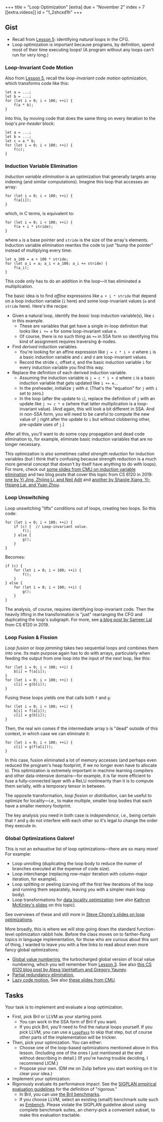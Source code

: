 +++
title = "Loop Optimization"
[extra]
due = "November 2"
index = 7
[[extra.videos]]
id = "1_2shcxd1h"
+++
## Gist

* Recall from [Lesson 5][l5]: identifying *natural loops* in the CFG.
* Loop optimization is important because programs, by definition, spend most of their time executing loops! (A program without any loops can't run for very long.)

### Loop-Invariant Code Motion

Also from [Lesson 5][l5], recall the *loop-invariant code motion* optimization, which transforms code like this:

    let a = ...;
    let b = ...;
    for (let i = 0; i < 100; ++i) {
        f(a * b);
    }

Into this, by moving code that does the same thing on every iteration to the loop's *pre-header* block:

    let a = ...;
    let b = ...;
    let c = a * b;
    for (let i = 0; i < 100; ++i) {
        f(c);
    }

### Induction Variable Elimination

*Induction variable elimination* is an optimization that generally targets array indexing (and similar computations).
Imagine this loop that accesses an array:

    for (let i = 0; i < 100; ++i) {
        f(a[i]);
    }

which, in C terms, is equivalent to:

    for (let i = 0; i < 100; ++i) {
        f(a + i * stride);
    }

where `a` is a base pointer and `stride` is the size of the array's elements.
Induction variable elimination rewrites the code to just "bump the pointer" instead of multiplying every time:

    let a_100 = a + 100 * stride;
    for (let a_i = a; a_i < a_100; a_i += stride) {
        f(a_i);
    }

This code only has to do an addition in the loop—it has eliminated a multiplication.

The basic idea is to find *affine* expressions like `a + i * stride` that depend on a loop induction variable (`i` here) and some loop-invariant values (`a` and `stride` here).
Here's the recipe:

* Given a natural loop, identify the *basic* loop induction variable(s), like `i` in this example.
    * These are variables that get have a single in-loop definition that looks like `i += e` for some loop-invariant value `e`.
    * Of course, there is no such thing as `+=` in SSA form so identifying this kind of assignment requires traversing ϕ-nodes.
* Find *derived* induction variables.
    * You're looking for an affine expression like `j = c * i + d` where `i` is a basic induction variable and `c` and `d` are loop-invariant values.
    * Record the stride `c`, offset `d`, and the basic induction variable `i` for every induction variable you find this way.
* Replace the definition of each derived induction variable.
    * Assuming the induction variable is `j = c * i + d` where `i` is a basic induction variable that gets updated like `i += e`…
    * In the preheader, initialize `j` with `d`. (That's the "equation" for `j` with `i` set to zero.)
    * In the loop (after the update to `i`), replace the definition of `j` with an update like `j += c * e` (where that latter multiplication is a loop-invariant value). (And again, this will look a bit different in SSA. And in non-SSA form, you will need to be careful to compute the new value of `j` right after the update to `i` but without clobbering other, pre-update uses of `j`.)

After all this, you'll want to do some copy propagation and dead code elimination to, for example, eliminate basic induction variables that are no longer necessary.

This optimization is also sometimes called *strength reduction* for induction variables (but I think that's confusing because strength reduction is a much more general concept that doesn't by itself have anything to do with loops).
For more, check out [some slides from CMU on induction variable elimination][cmu-iv] and two blog posts that cover this topic from CS 6120 in 2019:
[one by Yi Jing, Zhijing Li, and Neil Adit][jla]
and
[another by Shaojie Xiang, Yi-Hsiang Lai, and Yuan Zhou][xlz].

[jla]: https://www.cs.cornell.edu/courses/cs6120/2019fa/blog/loop-reduction/#strength-reduction
[xlz]: https://www.cs.cornell.edu/courses/cs6120/2019fa/blog/strength-reduction-pass-in-llvm/
[cmu-iv]: http://www.cs.cmu.edu/afs/cs/academic/class/15745-s19/www/lectures/L8-Induction-Variables.pdf

### Loop Unswitching

Loop unswitching "lifts" conditions out of loops, creating two loops.
So this code:

    for (let i = 0; i < 100; ++i) {
        if (c) {  // Loop-invariant value.
            f();
        } else {
            g();
        }
    }

Becomes:

    if (c) {
        for (let i = 0; i < 100; ++i) {
            f();
        }
    } else {
        for (let i = 0; i < 100; ++i) {
            g();
        }
    }

The analysis, of course, requires identifying loop-invariant code.
Then the heavily lifting in the transformation is "just" rearranging the CFG and duplicating the loop's subgraph.
For more, see [a blog post by Sameer Lal][sl] from CS 6120 in 2019.

[sl]: https://www.cs.cornell.edu/courses/cs6120/2019fa/blog/loop-unswitching/

### Loop Fusion & Fission

*Loop fusion* or *loop jamming* takes two sequential loops and combines them into one.
Its main purpose again has to do with arrays, particularly when feeding the output from one loop into the input of the next loop, like this:

    for (let i = 0; i < 100; ++i) {
        b[i] = f(a[i]);
    }
    for (let i = 0; i < 100; ++i) {
        c[i] = g(b[i]);
    }

Fusing these loops yields one that calls both `f` and `g`:

    for (let i = 0; i < 100; ++i) {
        b[i] = f(a[i]);
        c[i] = g(b[i]);
    }

Then, the real win comes if the intermediate array `b` is "dead" outside of this context, in which case we can eliminate it:

    for (let i = 0; i < 100; ++i) {
        c[i] = g(f(a[i]));
    }

In this case, fusion eliminated a lot of memory accesses (and perhaps even reduced the program's heap footprint, if we no longer even have to allocate `b`).
This optimization is extremely important in machine learning compilers and other data-intensive domains—for example, it is far more efficient to fuse a fully-connected layer with a ReLU nonlinearity than it is to compute them serially, with a temporary tensor in between.

The opposite transformation, *loop fission* or *distribution*, can be useful to optimize for locality—i.e., to make multiple, smaller loop bodies that each have a smaller memory footprint.

The key analysis you need in both case is *independence*, i.e., being certain that `f` and `g` do not interfere with each other so it's legal to change the order they execute in.

### Global Optimizations Galore!

This is not an exhaustive list of loop optimizations—there are so many more!
For example:

* Loop unrolling (duplicating the loop body to reduce the numer of branches executed at the expense of code size).
* Loop interchange (replacing row-major iteration with column-major iteration, for example).
* Loop splitting or peeling (carving off the first few iterations of the loop and running them separately, leaving you with a simpler main loop body).
* Loop transformations for [data locality optimization](https://dl.acm.org/doi/10.1145/233561.233564) (see also [Kathryn McKinley's slides](https://www.cs.utexas.edu/users/mckinley/380C/lecs/24.pdf) on this topic).

See overviews of these and still more in [Steve Chong's slides on loop optimizations](https://www.seas.harvard.edu/courses/cs153/2018fa/lectures/Lec19-Loop-Optimization-II.pdf).

More broadly, this is where we will stop going down the standard function-level optimization rabbit hole.
Before the class moves on to farther-flung topics in language implementation, for those who are curious about this sort of thing, I wanted to leave you with a few links to read about even more fancy global optimizations:

* [Global value numbering][gvn], the turbocharged global version of local value numbering, which you will remember from [Lesson 3][l3]. See also [this CS 6120 blog post by Alexa VanHattum and Gregory Yauney](https://www.cs.cornell.edu/courses/cs6120/2019fa/blog/global-value-numbering/).
* [Partial redundancy elimination.](https://en.wikipedia.org/wiki/Partial_redundancy_elimination)
* [Lazy code motion.](https://dl.acm.org/citation.cfm?id=143095.143136) See also [these slides from CMU](http://www.cs.cmu.edu/afs/cs/academic/class/15745-s19/www/lectures/L10-Lazy-Code-Motion.pdf).

## Tasks

Your task is to implement and evaluate a loop optimization.

* First, pick Bril or LLVM as your starting point.
    * You can work in the SSA form of Bril if you want.
    * If you pick Bril, you'll need to find the natural loops yourself. If you pick LLVM, you can use a [`LoopPass`](https://llvm.org/doxygen/classllvm_1_1LoopPass.html) to skip that step, but of course other parts of the implementation will be trickier.
* Then, pick your optimization. You can either:
    * Choose one of the loop-based optimizations mentioned above in this lesson. (Including one of the ones I just mentioned at the end without describing in detail.) (If you're having trouble deciding, I recommend LICM.)
    * Propose your own. (DM me on Zulip before you start working on it to clear your idea.)
* Implement your optimization.
* Rigorously evaluate its performance impact. See the [SIGPLAN empirical evaluation guidelines][eeg] for the definition of "rigorous."
    * In Bril, you can use [the Bril benchmarks][bench].
    * If you choose LLVM, select an existing (small!) benchmark suite such as [Embench][]. Please violate the SIGPLAN guideline about using complete benchmark suites, an cherry-pick a convenient subset, to make this evaluation tractable.

[bench]: https://capra.cs.cornell.edu/bril/tools/bench.html
[l3]: @/lesson/3.md
[l5]: @/lesson/5.md
[embench]: https://www.embench.org
[eeg]: https://www.sigplan.org/Resources/EmpiricalEvaluation/
[gvn]: https://www.cs.tufts.edu/~nr/cs257/archive/keith-cooper/value-numbering.pdf
